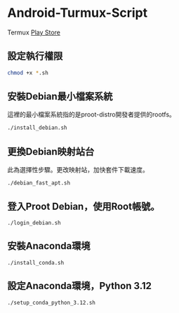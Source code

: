 # Android-Turmux-Script

Termux [Play Store](https://play.google.com/store/apps/details?id=com.termux)

## 設定執行權限
```sh
chmod +x *.sh
```

## 安裝Debian最小檔案系統
這裡的最小檔案系統指的是proot-distro開發者提供的rootfs。
```sh
./install_debian.sh
```

## 更換Debian映射站台
此為選擇性步驟。更改映射站，加快套件下載速度。
```
./debian_fast_apt.sh
```

## 登入Proot Debian，使用Root帳號。
```
./login_debian.sh
```

## 安裝Anaconda環境
```
./install_conda.sh
```

## 設定Anaconda環境，Python 3.12
```
./setup_conda_python_3.12.sh
```

